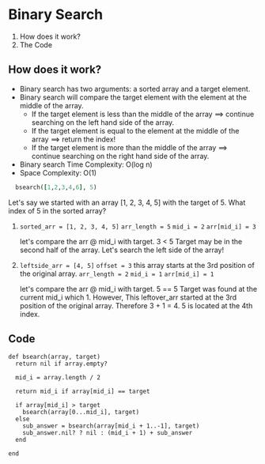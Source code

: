 # Binary Search

1) How does it work?
2) The Code


## How does it work?
* Binary search has two arguments: a sorted array and a target element.
* Binary search will compare the target element with the element at the middle of the array.
    * If the target element is less than the middle of the array ==> continue searching on the left hand side of the array.
    * If the target element is equal to the element at the middle of the array ==> return the index!
    * If the target element is more than the middle of the array ==> continue searching on the right hand side of the array.
* Binary search Time Complexity: O(log n)
* Space Complexity: O(1)

```ruby
  bsearch([1,2,3,4,6], 5)   
```
Let's say we started with an array [1, 2, 3, 4, 5] with the target of 5.
What index of 5 in the sorted array?

1) `sorted_arr = [1, 2, 3, 4, 5]`
`arr_length = 5`
`mid_i = 2`
`arr[mid_i] = 3`

   let's compare the arr @ mid_i with target. 3 < 5
   Target may be in the second half of the array. Let's search the left side of the array!

2) `leftside_arr = [4, 5]`
`offset = 3` this array starts at the 3rd position of the original array.
`arr_length = 2`
`mid_i = 1`
`arr[mid_i] = 1`

    let's compare the arr @ mid_i with target. 5 == 5
    Target was found at the current mid_i which 1. However, This leftover_arr started at the 3rd position of the original array. Therefore 3 + 1 = 4. 5 is located at the 4th index.



## Code

```
def bsearch(array, target)
  return nil if array.empty?

  mid_i = array.length / 2

  return mid_i if array[mid_i] == target

  if array[mid_i] > target
    bsearch(array[0...mid_i], target)
  else
    sub_answer = bsearch(array[mid_i + 1..-1], target)
    sub_answer.nil? ? nil : (mid_i + 1) + sub_answer
  end

end
```
